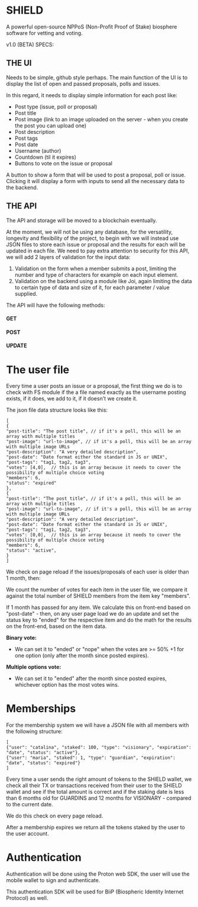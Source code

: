 # SHIELD
A powerful open-source NPPoS (Non-Profit Proof of Stake) biosphere software for vetting and voting.


v1.0 (BETA) SPECS:


## THE UI

Needs to be simple, github style perhaps.
The main function of the UI is to display the list of open and passed proposals, polls and issues.


In this regard, it needs to display simple information for each post like:


* Post type (issue, poll or proposal)
* Post title
* Post image (link to an image uploaded on the server - when you create the post you can upload one)
* Post description
* Post tags
* Post date
* Username (author)
* Countdown (til it expires)
* Buttons to vote on the issue or proposal


A button to show a form that will be used to post a proposal, poll or issue. Clicking it will display a form with inputs to send all the necessary data to the backend.


## THE API

The API and storage will be moved to a blockchain eventually.

At the moment, we will not be using any database, for the versatility, longevity and flexibility of the project, to begin with we will instead use JSON files to store each issue or proposal and the results for each will be updated in each file.
We need to pay extra attention to security for this API, we will add 2 layers of validation for the input data:


1. Validation on the form when a member submits a post, limiting the number and type of characters for example on each input element.
2. Validation on the backend using a module like Joi, again limiting the data to certain type of data and size of it, for each parameter / value supplied.


The API will have the following methods:


#### GET
#### POST
#### UPDATE


# The user file

Every time a user posts an issue or a proposal, the first thing we do is to check with FS module if the a file named exactly as the username posting exists, if it does, we add to it, if it doesn't we create it.


The json file data structure looks like this:

```
[
{
"post-title": "The post title", // if it's a poll, this will be an array with multiple titles
"post-image": "url-to-image", // if it's a poll, this will be an array with multiple image URLs
"post-description": "A very detailed description",
"post-date": "Date format either the standard in JS or UNIX",
"post-tags": "tag1, tag2, tag3",
"votes": [4,0],  // this is an array because it needs to cover the possibility of multiple choice voting
"members": 6,
"status": "expired"
},
{
"post-title": "The post title", // if it's a poll, this will be an array with multiple titles
"post-image": "url-to-image", // if it's a poll, this will be an array with multiple image URLs
"post-description": "A very detailed description",
"post-date": "Date format either the standard in JS or UNIX",
"post-tags": "tag1, tag2, tag3",
"votes": [0,0],  // this is an array because it needs to cover the possibility of multiple choice voting
"members": 6,
"status": "active",
}
]
```


We check on page reload if the issues/proposals of each user is older than 1 month, then:

We count the number of votes for each item in the user file, we compare it against the total number of SHIELD members from the item key "members".

If 1 month has passed for any item. We calculate this on front-end based on "post-date" - then, on any user page load we do an update and set the status key to "ended" for the respective item and do the math for the results on the front-end, based on the item data.

**Binary vote:**
- We can set it to "ended" or "nope" when the votes are >= 50% +1 for one option (only after the month since posted expires).

**Multiple options vote:**
- We can set it to "ended" after the month since posted expires, whichever option has the most votes wins.


# Memberships

For the membership system we will have a JSON file with all members with the following structure:

```
[
{"user": "catalina", "staked": 100, "type": "visionary", "expiration": "date", "status": "active"},
{"user": "maria", "staked": 1, "type": "guardian", "expiration": "date", "status": "expired"}
]
```


Every time a user sends the right amount of tokens to the SHIELD wallet, we check all their TX or transactions received from their user to the SHIELD wallet and see if the total amount is correct and if the staking date is less than 6 months old for GUARDINS and 12 months for VISIONARY - compared to the current date.

We do this check on every page reload.

After a membership expires we return all the tokens staked by the user to the user account.


# Authentication

Authentication will be done using the Proton web SDK, the user will use the mobile wallet to sign and authenticate.

This authentication SDK will be used for BiiP (Biospheric Identity Internet Protocol) as well.
